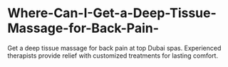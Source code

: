 # Where-Can-I-Get-a-Deep-Tissue-Massage-for-Back-Pain-
Get a deep tissue massage for back pain at top Dubai spas. Experienced therapists provide relief with customized treatments for lasting comfort.
